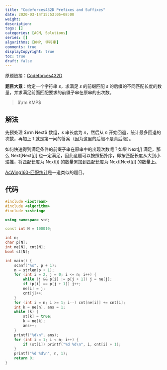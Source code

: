 ```yaml
---
title: "Codeforces432D Prefixes and Suffixes"
date: 2020-03-14T15:53:05+08:00
weight: 
description:
tags: []
categories: [ACM, Solutions]
series: []
algorithms: [KMP, 字符串]
comments: true
displayCopyright: true
toc: true
draft: false
---
```


原题链接：[Codeforces432D](https://codeforces.com/contest/432/problem/D)

**题目大意**：给定一个字符串 $s$，求满足 $s$ 的前缀匹配 $s$ 的后缀的不同匹配长度的数量，并求满足前面匹配要求的前缀子串在原串的出次数。

<!--more-->

> $\rm KMP$

## 解法

先预处理 $\rm Next$ 数组，$s$ 串长度为 $n$，然后从 $n$ 开始回退，统计最多回退的次数，再加上 $1$ 就是第一问的答案（因为这里的后缀不是真后缀）。

如何快速得到满足条件的前缀子串在原串中的出现次数呢？如果 $\mathrm{Next}[j]$ 满足，那么 $\mathrm{Next}[\mathrm{Next}[j]]$ 也一定满足，因此这题可以按照拓扑序，即按匹配长度从大到小递推，将匹配长度为 $\mathrm{Next}[j]$ 的数量累加到匹配长度为 $\mathrm{Next}[\mathrm{Next}[j]]$ 的数量上。

[AcWing160-匹配统计](https://ketchuppp.xyz/post/AcWing160-%E5%8C%B9%E9%85%8D%E7%BB%9F%E8%AE%A1/)是一道类似的题目。


## 代码

```cpp
#include <iostream>
#include <algorithm>
#include <cstring>

using namespace std;

const int N = 100010;

int n;
char p[N];
int ne[N], cnt[N];
bool st[N];

int main() {
    scanf("%s", p + 1);
    n = strlen(p + 1);
    for (int i = 2, j = 0; i <= n; i++) {
        while (j && p[i] != p[j + 1]) j = ne[j];
        if (p[i] == p[j + 1]) j++;
        ne[i] = j;
        cnt[j]++;
    }
    for (int i = n; i >= 1; i--) cnt[ne[i]] += cnt[i];
    int k = ne[n], ans = 1;
    while (k) {
        st[k] = true;
        k = ne[k];
        ans++;
    }
    printf("%d\n", ans);
    for (int i = 1; i < n; i++) {
        if (st[i]) printf("%d %d\n", i, cnt[i] + 1);
    }
    printf("%d %d\n", n, 1);
    return 0;
}
```

